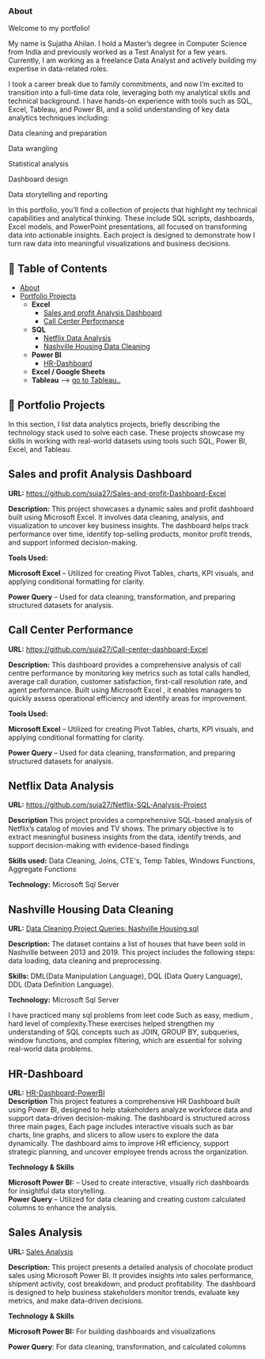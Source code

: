 ### About
  Welcome to my portfolio!

My name is Sujatha Ahilan. I hold a Master’s degree in Computer Science from India and previously worked as a Test Analyst for a few years. Currently, I am working as a freelance Data Analyst and actively building my expertise in data-related roles.

I took a career break due to family commitments, and now I’m excited to transition into a full-time data role, leveraging both my analytical skills and technical background. I have hands-on experience with tools such as SQL, Excel, Tableau, and Power BI, and a solid understanding of key data analytics techniques including:

Data cleaning and preparation

Data wrangling

Statistical analysis

Dashboard design

Data storytelling and reporting

In this portfolio, you’ll find a collection of projects that highlight my technical capabilities and analytical thinking. These include SQL scripts, dashboards, Excel models, and PowerPoint presentations, all focused on transforming data into actionable insights. Each project is designed to demonstrate how I turn raw data into meaningful visualizations and business decisions.

## 📑 Table of Contents

- [About](#about)
- [Portfolio Projects](#portfolio-Projects)
  - **Excel**
    - [Sales and profit Analysis Dashboard](#Sales-and-profit-Analysis-Dashboard)
    - [Call Center Performance](#Call-Center-Performance)
  - **SQL**
    - [Netflix Data Analysis](#Netflix-Data-Analysis)
    - [Nashville Housing Data Cleaning](#nashville-housing-data-cleaning)
  - **Power BI**
    - [HR-Dashboard](#HR-Dashboard)
  - **Excel / Google Sheets**
  - **Tableau** ––> [go to Tableau..](#go-to-tableau)
  

## 💼 Portfolio Projects

In this section, I list data analytics projects, briefly describing the technology stack used to solve each case. These projects showcase my skills in working with real-world datasets using tools such  SQL, Power BI, Excel, and Tableau.

## Sales and profit Analysis Dashboard
  **URL:** https://github.com/suja27/Sales-and-profit-Dashboard-Excel
  
 **Description:** This project showcases a dynamic sales and profit dashboard built using Microsoft Excel. It involves data cleaning, analysis, and visualization to uncover key business insights. The dashboard helps track performance over time, identify top-selling products, monitor profit trends, and support informed decision-making.
 
  **Tools Used:**
  
  **Microsoft Excel** – Utilized for creating Pivot Tables, charts, KPI visuals, and applying conditional formatting for clarity.
  
  **Power Query** – Used for data cleaning, transformation, and preparing structured datasets for analysis.

 ## Call Center Performance ##
 **URL:** https://github.com/suja27/Call-center-dashboard-Excel
 
 **Description:** This dashboard provides a comprehensive analysis of call centre performance by monitoring key metrics such as total calls handled, average call duration, customer satisfaction, first-call resolution rate, and agent performance. Built using Microsoft Excel , it enables managers to quickly assess operational efficiency and identify areas for improvement.

 **Tools Used:**
  
  **Microsoft Excel** – Utilized for creating Pivot Tables, charts, KPI visuals, and applying conditional formatting for clarity.
  
  **Power Query** – Used for data cleaning, transformation, and preparing structured datasets for analysis.

 
   
 ## **Netflix Data Analysis**
  
 **URL:** https://github.com/suja27/Netflix-SQL-Analysis-Project
 
 **Description**  This project provides a comprehensive SQL-based analysis of Netflix’s catalog of movies and TV shows. The primary objective is to extract meaningful business insights from the data, identify trends, and support decision-making with evidence-based findings
 
**Skills used:** Data Cleaning, Joins, CTE's, Temp Tables, Windows Functions, Aggregate Functions

  **Technology:**  Microsoft Sql Server 


 ## Nashville Housing Data Cleaning ##
 **URL:**   <a  href = "https://github.com/suja27/Nashville-Housing-Project-SQL" >Data Cleaning Project Queries: Nashville Housing.sql</a> 
 
**Description:** The dataset contains a list of houses that have been sold in Nashville between 2013 and 2019. This project includes the following steps: data loading, data cleaning and preprocessing.

**Skills:**  DML(Data Manipulation Language), DQL (Data Query Language), DDL (Data Definition Language).

**Technology:** Microsoft Sql Server 


  I have  practiced many sql problems from leet code  Such as easy, medium , hard level of complexity.These exercises helped strengthen my understanding of SQL concepts such as JOIN, GROUP BY, subqueries, window functions, and complex filtering, which are essential for solving real-world data problems. 

  ## **HR-Dashboard** ##
  **URL:** <a  href = "https://github.com/suja27/HR-Dashboard-PowerBI" >  HR-Dashboard-PowerBI </a>  
  **Description** This project features a comprehensive HR Dashboard built using Power BI, designed to help stakeholders analyze workforce data and support data-driven decision-making. The dashboard is structured across three main pages, Each page includes interactive visuals such as bar charts, line graphs, and slicers to allow users to explore the data dynamically. The dashboard aims to improve HR efficiency, support strategic planning, and uncover employee trends across the organization.

  **Technology & Skills**
  
 **Microsoft Power BI:** – Used to create interactive, visually rich dashboards for insightful data storytelling.  
 **Power Query** – Utilized for data cleaning and creating custom calculated columns to enhance the analysis.

## Sales Analysis ## 

 **URL:** <a  href = "https://github.com/suja27/HR-Dashboard-PowerBI" > Sales Analysis </a> 
 
**Description:** This project presents a detailed analysis of chocolate product sales using Microsoft Power BI. It provides insights into sales performance, shipment activity, cost breakdown, and product profitability. The dashboard is designed to help business stakeholders monitor trends, evaluate key metrics, and make data-driven decisions.

 **Technology & Skills**
 
 **Microsoft Power BI:** For building dashboards and visualizations
 
 **Power Query**: For data cleaning, transformation, and calculated columns


